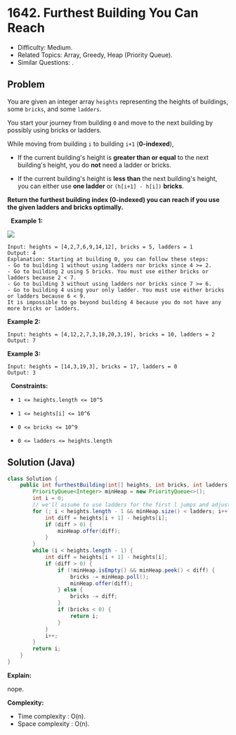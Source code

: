 # 1642. Furthest Building You Can Reach

- Difficulty: Medium.
- Related Topics: Array, Greedy, Heap (Priority Queue).
- Similar Questions: .

## Problem

You are given an integer array ```heights``` representing the heights of buildings, some ```bricks```, and some ```ladders```.

You start your journey from building ```0``` and move to the next building by possibly using bricks or ladders.

While moving from building ```i``` to building ```i+1``` (**0-indexed**),


	
- If the current building's height is **greater than or equal** to the next building's height, you do **not** need a ladder or bricks.
	
- If the current building's height is **less than** the next building's height, you can either use **one ladder** or ```(h[i+1] - h[i])``` **bricks**.


**Return the furthest building index (0-indexed) you can reach if you use the given ladders and bricks optimally.**

 
**Example 1:**

![](https://assets.leetcode.com/uploads/2020/10/27/q4.gif)

```
Input: heights = [4,2,7,6,9,14,12], bricks = 5, ladders = 1
Output: 4
Explanation: Starting at building 0, you can follow these steps:
- Go to building 1 without using ladders nor bricks since 4 >= 2.
- Go to building 2 using 5 bricks. You must use either bricks or ladders because 2 < 7.
- Go to building 3 without using ladders nor bricks since 7 >= 6.
- Go to building 4 using your only ladder. You must use either bricks or ladders because 6 < 9.
It is impossible to go beyond building 4 because you do not have any more bricks or ladders.
```

**Example 2:**

```
Input: heights = [4,12,2,7,3,18,20,3,19], bricks = 10, ladders = 2
Output: 7
```

**Example 3:**

```
Input: heights = [14,3,19,3], bricks = 17, ladders = 0
Output: 3
```

 
**Constraints:**


	
- ```1 <= heights.length <= 10^5```
	
- ```1 <= heights[i] <= 10^6```
	
- ```0 <= bricks <= 10^9```
	
- ```0 <= ladders <= heights.length```



## Solution (Java)

```java
class Solution {
    public int furthestBuilding(int[] heights, int bricks, int ladders) {
        PriorityQueue<Integer> minHeap = new PriorityQueue<>();
        int i = 0;
        // we'll assume to use ladders for the first l jumps and adjust it afterwards
        for (; i < heights.length - 1 && minHeap.size() < ladders; i++) {
            int diff = heights[i + 1] - heights[i];
            if (diff > 0) {
                minHeap.offer(diff);
            }
        }
        while (i < heights.length - 1) {
            int diff = heights[i + 1] - heights[i];
            if (diff > 0) {
                if (!minHeap.isEmpty() && minHeap.peek() < diff) {
                    bricks -= minHeap.poll();
                    minHeap.offer(diff);
                } else {
                    bricks -= diff;
                }
                if (bricks < 0) {
                    return i;
                }
            }
            i++;
        }
        return i;
    }
}
```

**Explain:**

nope.

**Complexity:**

* Time complexity : O(n).
* Space complexity : O(n).
